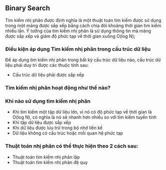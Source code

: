 ## Binary Search
Tìm kiếm nhị phân được định nghĩa là một thuật toán tìm kiếm được sử dụng trong một mảng
được sắp xếp bằng cách chia đôi khoảng thời gian tìm kiếm nhiều lần. Ý tưởng của tìm
kiếm nhị phân là sử dụng thông tin mà mảng được sắp xếp và giảm độ phức tạp về
thời gian xuống O(log N);

### Điều kiện áp dụng Tìm kiếm nhị phân trong cấu trúc dữ liệu
Để áp dụng tìm kiếm nhị phân trong bất kỳ cấu trúc dữ liệu nào, cấu trúc dữ liệu phải duy trì được các thuộc tính sau:
- Cấu trúc dữ liệu phải được sắp xếp

### Tìm kiếm nhị phân hoạt động như thế nào?

### Khi nào sử dụng tìm kiếm nhị phân
- Khi tìm kiếm một tập dữ liệu lớn, vì nó có độ phức tạp về thời gian là O(log N), có nghĩa là nó sẽ nhanh hơn nhiều so với tìm kiếm tuyến tính
- Khi tập dữ liệu được sắp xếp
- Khi dữ liệu được lưu trữ trong bộ nhớ liền kề
- Dữ liệu không có cấu trúc hoặc mối quan hệ phức tạp

### Thuật toán nhị phân có thể thực hiện theo 2 cách sau:
- Thuật toán tìm kiếm nhị phân lặp
- Thuật toán tìm kiếm nhị phân đệ quy